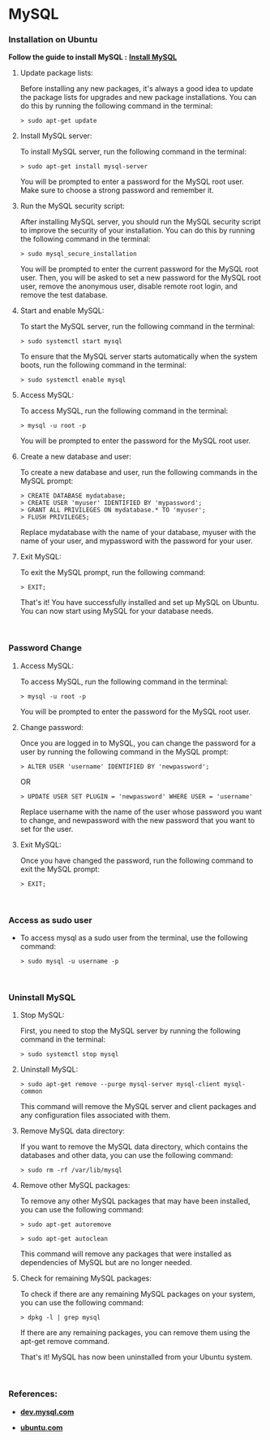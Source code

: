 # **MySQL**

### **Installation on Ubuntu**

**Follow the guide to install MySQL :**   [**Install MySQL**](https://dev.mysql.com/doc/mysql-apt-repo-quick-guide/en/)

 1. Update package lists:

    Before installing any new packages, it's always a good idea to update the package lists for upgrades and new package installations. You can do this by running the following command in the terminal:

        > sudo apt-get update

 2. Install MySQL server:

    To install MySQL server, run the following command in the terminal:

        > sudo apt-get install mysql-server

    You will be prompted to enter a password for the MySQL root user. Make sure to choose a strong password and remember it.

 3. Run the MySQL security script:
    
    After installing MySQL server, you should run the MySQL security script to improve the security of your installation. You can do this by running the following command in the terminal:

        > sudo mysql_secure_installation

    You will be prompted to enter the current password for the MySQL root user. Then, you will be asked to set a new password for the MySQL root user, remove the anonymous user, disable remote root login, and remove the test database.

 4. Start and enable MySQL:

    To start the MySQL server, run the following command in the terminal:
 
        > sudo systemctl start mysql

    To ensure that the MySQL server starts automatically when the system boots, run the following command in the terminal:   

        > sudo systemctl enable mysql 

 5. Access MySQL:
    
    To access MySQL, run the following command in the terminal:

        > mysql -u root -p

    You will be prompted to enter the password for the MySQL root user.

 6. Create a new database and user:
    
    To create a new database and user, run the following commands in the MySQL prompt:

        > CREATE DATABASE mydatabase;
        > CREATE USER 'myuser' IDENTIFIED BY 'mypassword';
        > GRANT ALL PRIVILEGES ON mydatabase.* TO 'myuser';
        > FLUSH PRIVILEGES;
    
    Replace mydatabase with the name of your database, myuser with the name of your user, and mypassword with the password for your user.

 7. Exit MySQL:
    
    To exit the MySQL prompt, run the following command:

        > EXIT;

    That's it! You have successfully installed and set up MySQL on Ubuntu. You can now start using MySQL for your database needs.

&nbsp;

### **Password Change** 

 1. Access MySQL:
    
    To access MySQL, run the following command in the terminal:

        > mysql -u root -p

    You will be prompted to enter the password for the MySQL root user.
          
 2. Change password:

    Once you are logged in to MySQL, you can change the password for a user by running the following command in the MySQL prompt:      

        > ALTER USER 'username' IDENTIFIED BY 'newpassword';

    OR

        > UPDATE USER SET PLUGIN = 'newpassword' WHERE USER = 'username'   

    Replace username with the name of the user whose password you want to change, and newpassword with the new password that you want to set for the user.

 3. Exit MySQL:

    Once you have changed the password, run the following command to exit the MySQL prompt:
    
        > EXIT;

&nbsp;

### **Access as sudo user**
 -  To access mysql as a sudo user from the terminal, use the following command:
     
        > sudo mysql -u username -p


&nbsp;
 
### **Uninstall MySQL**

 1. Stop MySQL:
    
    First, you need to stop the MySQL server by running the following command in the terminal:

        > sudo systemctl stop mysql

 2. Uninstall MySQL:

        > sudo apt-get remove --purge mysql-server mysql-client mysql-common

    This command will remove the MySQL server and client packages and any configuration files associated with them.

 3. Remove MySQL data directory:
    
    If you want to remove the MySQL data directory, which contains the databases and other data, you can use the following command:

        > sudo rm -rf /var/lib/mysql

 4. Remove other MySQL packages:

    To remove any other MySQL packages that may have been installed, you can use the following command:

        > sudo apt-get autoremove

        > sudo apt-get autoclean

    This command will remove any packages that were installed as dependencies of MySQL but are no longer needed.

 5. Check for remaining MySQL packages:

    To check if there are any remaining MySQL packages on your system, you can use the following command:

        > dpkg -l | grep mysql

    If there are any remaining packages, you can remove them using the apt-get remove command.

    That's it! MySQL has now been uninstalled from your Ubuntu system.

&nbsp;

### **References:** 
   
 * [**dev.mysql.com**](https://dev.mysql.com/doc/mysql-apt-repo-quick-guide/en/)

 * [**ubuntu.com**](https://ubuntu.com/server/docs/databases-mysql)

